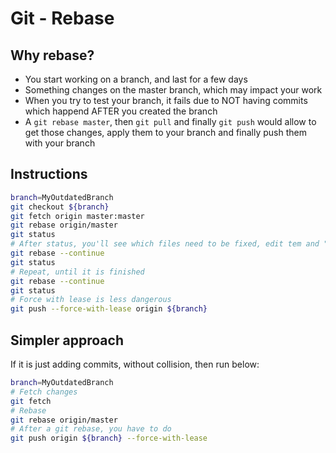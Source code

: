 # Git - Rebase

## Why rebase?

- You start working on a branch, and last for a few days
- Something changes on the master branch, which may impact your work
- When you try to test your branch, it fails due to NOT having commits which happend AFTER you created the branch
- A `git rebase master`, then `git pull` and finally `git push` would allow to get those changes, apply them to your branch and finally push them with your branch

## Instructions

```bash
branch=MyOutdatedBranch
git checkout ${branch}
git fetch origin master:master
git rebase origin/master
git status
# After status, you'll see which files need to be fixed, edit tem and "continue"
git rebase --continue
git status
# Repeat, until it is finished
git rebase --continue
git status
# Force with lease is less dangerous
git push --force-with-lease origin ${branch}
```

## Simpler approach

If it is just adding commits, without collision, then run below:

```bash
branch=MyOutdatedBranch
# Fetch changes
git fetch
# Rebase
git rebase origin/master
# After a git rebase, you have to do
git push origin ${branch} --force-with-lease
```
